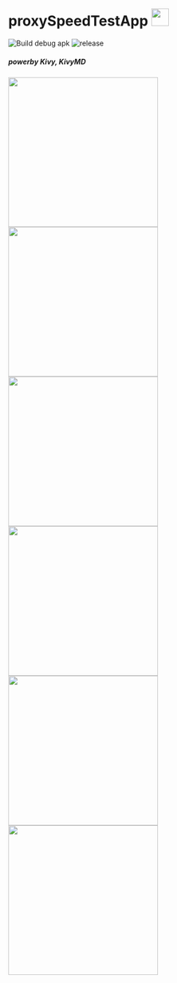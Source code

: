 # proxySpeedTestApp <img width="35px" src="https://github.com/biplobsd/proxySpeedTestApp/blob/master/assets/icon.png">
![Build debug apk](https://github.com/biplobsd/proxySpeedTestApp/workflows/Build%20debug%20apk/badge.svg?branch=master) ![release](https://img.shields.io/github/release/biplobsd/proxySpeedTestApp.svg?logo=github)
##### ___powerby Kivy, KivyMD___
<img width="300" src="https://github.com/biplobsd/proxySpeedTestApp/blob/screenshort/img/1590946421911.png"><img width="300" src="https://github.com/biplobsd/proxySpeedTestApp/blob/screenshort/img/1590946451414.png"><img width="300" src="https://github.com/biplobsd/proxySpeedTestApp/blob/screenshort/img/1590946458627.png"><img width="300" src="https://github.com/biplobsd/proxySpeedTestApp/blob/screenshort/img/1590946469725.png"><img width="300" src="https://github.com/biplobsd/proxySpeedTestApp/blob/screenshort/img/1590946475909.png"><img width="300" src="https://github.com/biplobsd/proxySpeedTestApp/blob/screenshort/img/1590946482132.png">
